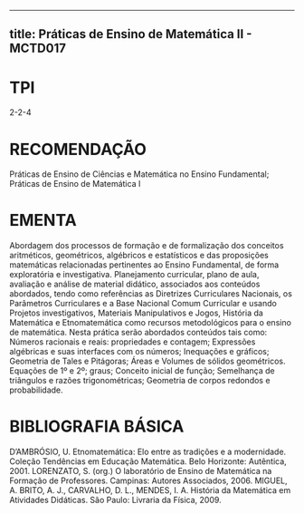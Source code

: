 
---
title: Práticas de Ensino de Matemática II - MCTD017 
---

# TPI

2-2-4

# RECOMENDAÇÃO

Práticas de Ensino de Ciências e Matemática no Ensino Fundamental; Práticas de Ensino de Matemática I

# EMENTA

Abordagem dos processos de formação e de formalização dos conceitos aritméticos, geométricos, algébricos e estatísticos e das proposições matemáticas relacionadas pertinentes ao Ensino Fundamental, de forma exploratória e investigativa. Planejamento curricular, plano de aula, avaliação e análise de material didático, associados aos conteúdos abordados, tendo como referências as Diretrizes Curriculares Nacionais, os Parâmetros Curriculares e a Base Nacional Comum Curricular e usando Projetos investigativos, Materiais Manipulativos e Jogos, História da Matemática e Etnomatemática como recursos metodológicos para o ensino de matemática. Nesta prática serão abordados conteúdos tais como: Números racionais e reais: propriedades e contagem; Expressões algébricas e suas interfaces com os números; Inequações e gráficos; Geometria de Tales e Pitágoras; Áreas e Volumes de sólidos geométricos. Equações de 1º e 2º; graus; Conceito inicial de função; Semelhança de triângulos e razões trigonométricas; Geometria de corpos redondos e probabilidade.

# BIBLIOGRAFIA BÁSICA

D’AMBRÓSIO, U. Etnomatemática: Elo entre as tradições e a modernidade. Coleção Tendências em Educação Matemática. Belo Horizonte: Autêntica, 2001. 
LORENZATO, S. (org.) O laboratório de Ensino de Matemática na Formação de Professores. Campinas: Autores Associados, 2006. 
MIGUEL, A. BRITO, A. J., CARVALHO, D. L., MENDES, I. A. História da Matemática em Atividades Didáticas. São Paulo: Livraria da Física, 2009.
        